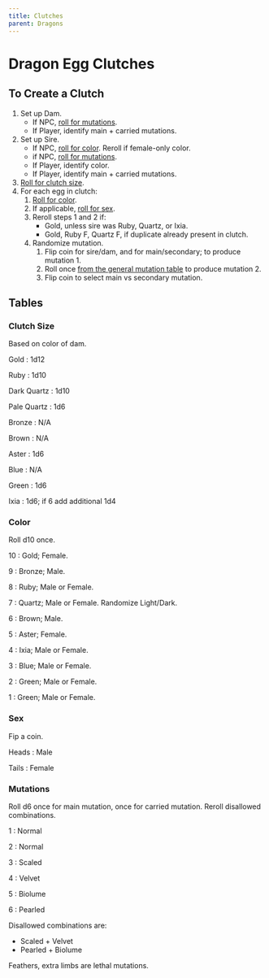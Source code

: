 ```yaml
---
title: Clutches
parent: Dragons
---
```


# Dragon Egg Clutches

## To Create a Clutch

1. Set up Dam.
   - If NPC, [roll for mutations](#mutations).
   - If Player, identify main + carried mutations.
2. Set up Sire.
   - If NPC, [roll for color](#color). Reroll if female-only color.
   - if NPC, [roll for mutations](#mutations).
   - If Player, identify color.
   - If Player, identify main + carried mutations.
3. [Roll for clutch size](#clutch-size).
4. For each egg in clutch:
   1. [Roll for color](#color).
   2. If applicable, [roll for sex](#sex).
   3. Reroll steps 1 and 2 if:
      - Gold, unless sire was Ruby, Quartz, or Ixia.
      - Gold, Ruby F, Quartz F, if duplicate already present in clutch.
   4. Randomize mutation.
      1. Flip coin for sire/dam, and for main/secondary; to produce mutation 1.
      2. Roll once [from the general mutation table](#mutations) to produce mutation 2.
      3. Flip coin to select main vs secondary mutation.

## Tables

### Clutch Size
Based on color of dam.

Gold
: 1d12

Ruby
: 1d10

Dark Quartz
: 1d10

Pale Quartz
: 1d6

Bronze
: N/A

Brown
: N/A

Aster
: 1d6

Blue
: N/A

Green
: 1d6

Ixia
: 1d6; if 6 add additional 1d4

### Color

Roll d10 once.

10
: Gold; Female.

9
: Bronze; Male.

8
: Ruby; Male or Female.

7
: Quartz; Male or Female. Randomize Light/Dark.

6
: Brown; Male.

5
: Aster; Female.

4
: Ixia; Male or Female.

3
: Blue; Male or Female.

2
: Green; Male or Female.

1
: Green; Male or Female.


### Sex

Fip a coin.

Heads
: Male

Tails
: Female

### Mutations

Roll d6 once for main mutation, once for carried mutation. Reroll disallowed combinations.

1
: Normal

2
: Normal

3
: Scaled

4
: Velvet

5
: Biolume 

6
: Pearled

Disallowed combinations are:
- Scaled + Velvet
- Pearled + Biolume

Feathers, extra limbs are lethal mutations.

